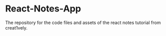 # React-Notes-App
The repository for the code files and assets of the react notes tutorial from creat1vely.
